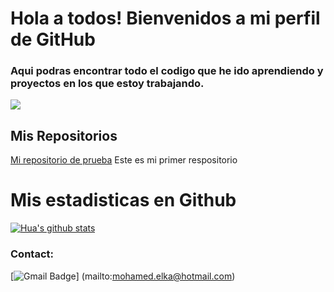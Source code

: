 # Hola a todos! Bienvenidos a mi perfil de GitHub

### Aqui podras encontrar todo el codigo que he ido aprendiendo y proyectos en los que estoy trabajando.

![](https://encrypted-tbn0.gstatic.com/images?q=tbn:ANd9GcRLZPzDHPnj6LgwwnL2Ojw5aIHO23Z1LTIR4A&s)


## Mis Repositorios

[Mi repositorio de prueba](https://github.com/POWERRAP/MiPrimer_Repositorio) Este es mi primer respositorio

# Mis estadisticas en Github
[![Hua's github stats](https://github-readme-stats.vercel.app/api?username=POWERRAP&show_icons=true&theme=dark)](https://github.com/POWERRAP/github-readme-stats)

### Contact:

[![Gmail Badge](https://img.shields.io/badge/-mohamed.elka@hotmail.com-c14438?style=flat-square&logo=Gmail&logoColor=white&link=mailto:mohamed.elka@hotmail.com)]
(mailto:mohamed.elka@hotmail.com)
